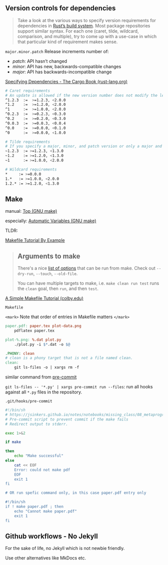 ## Version controls for dependencies

> Take a look at the various ways to specify version requirements for dependencies in [Rust’s build system](https://doc.rust-lang.org/cargo/reference/specifying-dependencies.html). Most package repositories support similar syntax. For each one (caret, tilde, wildcard, comparison, and multiple), try to come up with a use-case in which that particular kind of requirement makes sense.

`major.minor.patch` Release increments number of:

- *patch*: API hasn’t changed
- *minor*: API has new, backwards-compatible changes
- *major*: API has backwards-incompatible change

[Specifying Dependencies - The Cargo Book (rust-lang.org)](https://doc.rust-lang.org/cargo/reference/specifying-dependencies.html)

```bash
# Caret requirements
# An update is allowed if the new version number does not modify the left-most non-zero digit in the major, minor, patch grouping.
^1.2.3  :=  >=1.2.3, <2.0.0
^1.2    :=  >=1.2.0, <2.0.0
^1      :=  >=1.0.0, <2.0.0
^0.2.3  :=  >=0.2.3, <0.3.0
^0.2    :=  >=0.2.0, <0.3.0
^0.0.3  :=  >=0.0.3, <0.0.4
^0.0    :=  >=0.0.0, <0.1.0
^0      :=  >=0.0.0, <1.0.0

# Tilde requirements
# If you specify a major, minor, and patch version or only a major and minor version, only patch-level changes are allowed. If you only specify a major version, then minor- and patch-level changes are allowed.
~1.2.3  := >=1.2.3, <1.3.0
~1.2    := >=1.2.0, <1.3.0
~1      := >=1.0.0, <2.0.0

# Wildcard requirements
*     := >=0.0.0
1.*   := >=1.0.0, <2.0.0
1.2.* := >=1.2.0, <1.3.0
```

## Make

manual: [Top (GNU make)](https://www.gnu.org/software/make/manual/html_node/)

especially: [Automatic Variables (GNU make)](https://www.gnu.org/software/make/manual/html_node/Automatic-Variables.html#Automatic-Variables)

TLDR:

[Makefile Tutorial By Example](https://makefiletutorial.com/)

> ## Arguments to make
>
> There's a nice [list of options](http://www.gnu.org/software/make/manual/make.html#Options-Summary) that can be run from make. Check out `--dry-run`, `--touch`, `--old-file`.
>
> You can have multiple targets to make, i.e. `make clean run test` runs the `clean` goal, then `run`, and then `test`.

[A Simple Makefile Tutorial (colby.edu)](https://www.cs.colby.edu/maxwell/courses/tutorials/maketutor/)

`Makefile`

`<mark>` Note that order of entries in Makefile matters `</mark>`

```makefile
paper.pdf: paper.tex plot-data.png
	pdflatex paper.tex

plot-%.png: %.dat plot.py
	./plot.py -i $*.dat -o $@

.PHONY: clean
# clean is a phony target that is not a file named clean.
clean:
	git ls-files -o | xargs rm -f
```

similar command from [pre-commit](https://pre-commit.com/index.html#cli)

`git ls-files -- '*.py' | xargs pre-commit run --files`: run all hooks against all `*.py` files in the repository.

`.git/hooks/pre-commit`

```bash
#!/bin/sh
# https://jsinkers.github.io/notes/notebooks/missing_class/08_metaprogramming.html
# Pre-commit script to prevent commit if the make fails
# Redirect output to stderr.

exec 1>&2

if make

then
	echo "Make successful"
else
	cat << EOF
	Error: could not make pdf
	EOF
	exit 1
fi

# OR run spefic command only, in this case paper.pdf entry only

#!/bin/sh
if ! make paper.pdf ; then
    echo "Cannot make paper.pdf"
    exit 1
fi
```

## Github workflows - No Jekyll

For the sake of life, no Jekyll which is not newbie friendly.

Use other alternatives like MkDocs etc.
